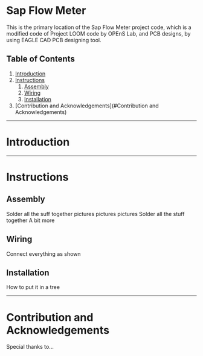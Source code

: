 # Sap Flow Meter

This is the primary location of the Sap Flow Meter project code, which is a modified code of Project LOOM code by OPEnS Lab, and PCB designs, by using EAGLE CAD PCB designing tool.

## Table of Contents
1. [Introduction](#Introduction)
2. [Instructions](#Instructions)
	1. [Assembly](#Assembly)
	2. [Wiring](#Wiring)
	3. [Installation](#Installation)
3. [Contribution and Acknowledgements](#Contribution and Acknowledgements)

---
# Introduction

---
# Instructions

## Assembly
Solder all the suff together
pictures
pictures pictures
Solder all the stuff together
A bit more

## Wiring
Connect everything as shown

## Installation
How to put it in a tree

---
# Contribution and Acknowledgements
Special thanks to...
